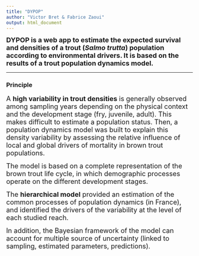 ```yaml
---
title: "DYPOP"
author: "Victor Bret & Fabrice Zaoui"
output: html_document
---
```


<font size="4">**DYPOP is a web app to estimate the expected survival and densities of a trout (_Salmo trutta_) population according to environmental drivers. It is based on the results of a trout population dynamics model.**</font>

* * *

### **Principle**


<font size="4">A **high variability in trout densities** is generally observed among sampling years depending on the physical context and the development stage (fry, juvenile, adult). This makes difficult to estimate a population status. Then, a population dynamics model was built to explain this density variability by assessing the relative influence of local and global drivers of mortality in brown trout populations.</font>


<font size="4">The model is based on a complete representation of the brown trout life cycle, in which demographic processes operate on the different development stages.</font>

<font size="4">The **hierarchical model** provided an estimation of the common processes of population dynamics (in France), and identified the drivers  of the variability at the level of each studied reach.</font>


<font size="4">In addition, the Bayesian framework of the model can account for multiple source of uncertainty (linked to sampling, estimated parameters, predictions).</font>
